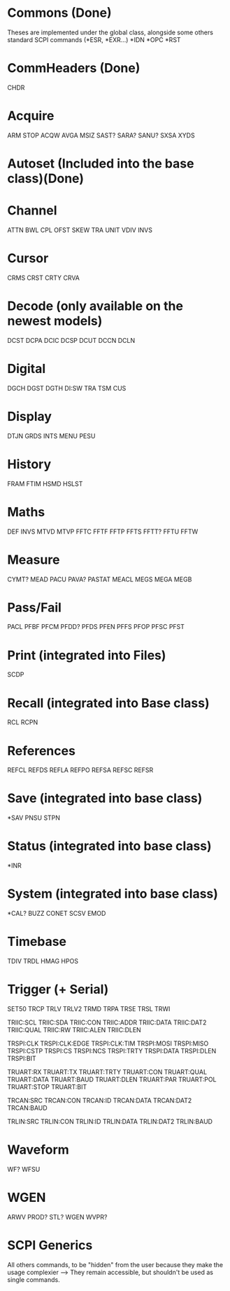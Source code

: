 # Commons (Done)
Theses are implemented under the global class, alongside some others standard SCPI commands (*ESR, *EXR...)
*IDN
*OPC
*RST

# CommHeaders (Done)
CHDR

# Acquire
ARM
STOP
ACQW
AVGA
MSIZ
SAST?
SARA?
SANU?
SXSA
XYDS

# Autoset (Included into the base class)(Done)

# Channel
ATTN
BWL
CPL
OFST
SKEW
TRA
UNIT
VDIV
INVS

# Cursor
CRMS
CRST
CRTY
CRVA

# Decode (only available on the newest models)
DCST
DCPA
DCIC
DCSP
DCUT
DCCN
DCLN

# Digital
DGCH
DGST
DGTH
DI:SW
TRA
TSM
CUS

# Display
DTJN
GRDS
INTS
MENU
PESU

# History
FRAM
FTIM
HSMD
HSLST

# Maths
DEF
INVS
MTVD
MTVP
FFTC
FFTF
FFTP
FFTS
FFTT?
FFTU
FFTW

# Measure
CYMT?
MEAD
PACU
PAVA?
PASTAT
MEACL
MEGS
MEGA
MEGB

# Pass/Fail
PACL
PFBF
PFCM
PFDD?
PFDS
PFEN
PFFS
PFOP
PFSC
PFST

# Print (integrated into Files)
SCDP

# Recall (integrated into Base class)
RCL
RCPN

# References
REFCL
REFDS
REFLA
REFPO
REFSA
REFSC
REFSR

# Save (integrated into base class)
*SAV
PNSU
STPN

# Status (integrated into base class)
*INR

# System (integrated into base class)
*CAL?
BUZZ
CONET
SCSV
EMOD

# Timebase 
TDIV
TRDL
HMAG
HPOS

# Trigger (+ Serial)
SET50
TRCP
TRLV
TRLV2
TRMD
TRPA
TRSE
TRSL
TRWI

TRIIC:SCL
TRIIC:SDA
TRIIC:CON
TRIIC:ADDR
TRIIC:DATA
TRIIC:DAT2
TRIIC:QUAL
TRIIC:RW
TRIIC:ALEN
TRIIC:DLEN

TRSPI:CLK
TRSPI:CLK:EDGE
TRSPI:CLK:TIM
TRSPI:MOSI
TRSPI:MISO
TRSPI:CSTP
TRSPI:CS
TRSPI:NCS
TRSPI:TRTY
TRSPI:DATA
TRSPI:DLEN
TRSPI:BIT

TRUART:RX
TRUART:TX
TRUART:TRTY
TRUART:CON
TRUART:QUAL
TRUART:DATA
TRUART:BAUD
TRUART:DLEN
TRUART:PAR
TRUART:POL
TRUART:STOP
TRUART:BIT

TRCAN:SRC
TRCAN:CON
TRCAN:ID
TRCAN:DATA
TRCAN:DAT2
TRCAN:BAUD

TRLIN:SRC
TRLIN:CON
TRLIN:ID
TRLIN:DATA
TRLIN:DAT2
TRLIN:BAUD

# Waveform
WF?
WFSU

# WGEN
ARWV
PROD?
STL?
WGEN
WVPR?

# SCPI Generics
All others commands, to be "hidden" from the user because they make the usage complexier
--> They remain accessible, but shouldn't be used as single commands.
